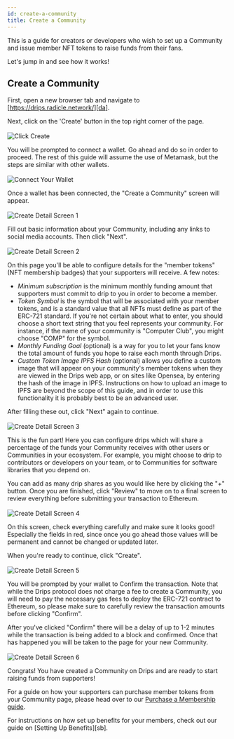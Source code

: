 ```yaml
---
id: create-a-community
title: Create a Community
---
```


This is a guide for creators or developers who wish to set up a Community and issue member NFT tokens to
raise funds from their fans.

Let's jump in and see how it works!

## Create a Community

First, open a new browser tab and navigate to [https://drips.radicle.network/][da].

Next, click on the 'Create' button in the top right corner of the page.
</br>  
![Click Create][c1]
 
You will be prompted to connect a wallet. Go ahead and do so in order to proceed. The rest of this guide will assume the use of Metamask, but the steps are similar with other wallets.
</br>  
![Connect Your Wallet][c2]
 
Once a wallet has been connected, the "Create a Community" screen will appear.
</br>  
![Create Detail Screen 1][c3]

Fill out basic information about your Community, including any links to social media accounts. Then click "Next".
</br>  
![Create Detail Screen 2][c4]

On this page you'll be able to configure details for the "member tokens" (NFT membership badges) that your supporters will receive. A few notes:

- *Minimum subscription* is the minimum monthly funding amount that supporters must commit to drip to you in order to become a member.
- *Token Symbol* is the symbol that will be associated with your member tokens, and is a standard value that all NFTs must define as part of the ERC-721 standard. If you're not certain about what to enter, you should choose a short text string that you feel represents your community. For instance, if the name of your community is "Computer Club", you might choose
"COMP" for the symbol.
- *Monthly Funding Goal* (optional) is a way for you to let your fans know the total amount of funds you hope to raise each month through Drips.
- *Custom Token Image IPFS Hash* (optional) allows you define a custom image that will appear on your community's member tokens when they are viewed in the Drips web app, or on sites like Opensea, by entering the hash of the image in IPFS. Instructions on how to upload an image to IPFS are beyond the scope of this guide, and in order to use this functionality it is probably best to be an advanced user.

After filling these out, click "Next" again to continue.
</br>  
![Create Detail Screen 3][c5]

This is the fun part! Here you can configure drips which will share a percentage of the funds your Community receives
with other users or Communities in your ecosystem. For example, you might choose to drip to contributors or developers
on your team, or to Communities for software libraries that you depend on.

You can add as many drip shares as you would like here by clicking the "+" button. Once you are finished, click "Review"
to move on to a final screen to review everything before submitting your transaction to Ethereum.
</br>  
![Create Detail Screen 4][c6]

On this screen, check everything carefully and make sure it looks good! Especially the fields in red, since once you
go ahead those values will be permanent and cannot be changed or updated later.

When you're ready to continue, click "Create".
</br>  
![Create Detail Screen 5][c7]

You will be prompted by your wallet to Confirm the transaction. Note that while the Drips protocol does not charge a fee to create a Community, you will need to pay the necessary gas fees to deploy the ERC-721 contract to Ethereum, so please make sure to carefully review the transaction amounts before clicking "Confirm".

After you've clicked "Confirm" there will be a delay of up to 1-2 minutes while the transaction is being added to a block and confirmed. Once that has happened you will be taken to the page for your new Community. 
</br>  
![Create Detail Screen 6][c8]

Congrats! You have created a Community on Drips and are ready to start raising funds from supporters! 

For a guide on how your supporters can purchase member tokens from your Community page, please head over to our [Purchase a Membership guide][pm].

For instructions on how set up benefits for your members, check out our guide on [Setting Up Benefits][sb].

[da]: https://drips.radicle.network/
[c1]: /img/drips_create1.png
[c2]: /img/drips_create2.png
[c3]: /img/drips_create3.png
[c4]: /img/drips_create4.png
[c5]: /img/drips_create5.png
[c6]: /img/drips_create6.png
[c7]: /img/drips_create7.png
[c8]: /img/drips_create8.png
[pm]: using-drips/purchase-a-membership.md